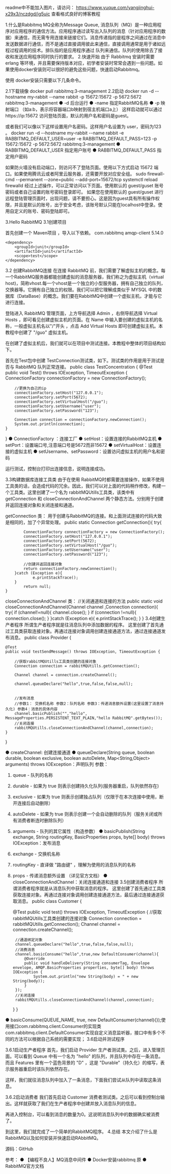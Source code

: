 readme中不能加入图片，请访问：
https://www.yuque.com/yangjinghui-x29x3/nczdgd/ig5uic
查看格式良好的博客教程

1.什么是Rabbitmq
  MQ全称为Message Queue, 消息队列（MQ）是一种应用程序对应用程序的通信方法。应用程序通过读写出入队列的消息（针对应用程序的数据）来通信，而无需专用连接来链接它们。消息传递指的是程序之间通过在消息中发送数据进行通信，而不是通过直接调用彼此来通信，直接调用通常是用于诸如远程过程调用的技术。排队指的是应用程序通过 队列来通信。队列的使用除去了接收和发送应用程序同时执行的要求。
2.快速开始
  由于 Rabbitmq 安装时需要 erlang 等环境，并且需要保持版本对应，初学者安装时常常会遇到一些问题。如果使用docker安装则可以很好的避免这些问题，快速启动Rabbitmq。

使用 docker安装只需要以下几条命令。

2.1下载镜像
docker pull rabbitmq:3-management
2.2启动
docker run -d --hostname my-rabbit --name rabbit -p 15672:15672 -p 5672:5672 rabbitmq:3-management
● -d 后台运行
● -name 指定RabbitMQ名称
● -p 映射端口 （如a:b，表示将容器端口b映射到宿主机端口a上）
  这样启动就可以通过 https://ip:15672 访问登陆页面，默认的用户名和密码是guest。

  或者我们可以像以下这样设置用户名密码。这样用户名设置为 user，密码为123 。
docker run -d --hostname my-rabbit --name rabbit -e RABBITMQ_DEFAULT_USER=user -e RABBITMQ_DEFAULT_PASS=123 -p 15672:15672 -p 5672:5672 rabbitmq:3-management
● RABBITMQ_DEFAULT_USER 指定用户账号
● RABBITMQ_DEFAULT_PASS 指定用户密码

  如果防火墙没有启动端口，则访问不了登陆页面。使用以下方式启动 15672 端口。如果使用腾讯云或者阿里云服务器，还需要开放对应安全组。
sudo firewall-cmd --permanent --zone=public --add-port=15672/tcp
systemctl reload firewalld
  经过上述操作，可以正常访问以下页面。使用默认的 guest/guset 账号密码或者自己设置的账号密码登录即可。
  如果您在使用默认的 guest/guset 进行远程登陆管理页面时，出现问题，请不要担心。这是因为guest具有所有操作权限，并且是默认的账号，出于安全考虑，该账号默认只能在localhost中登录。使用自定义的账号、密码登陆即可。

3.Hello RabbitMQ
3.1创建项目
  
首先创建一个 Maven项目 ，导入以下依赖。
    <dependency>
        <groupId>com.rabbitmq</groupId>
        <artifactId>amqp-client</artifactId>
        <version>5.14.0</version>
    </dependency>

    <dependency>
        <groupId>junit</groupId>
        <artifactId>junit</artifactId>
        <scope>test</scope>
    </dependency>
3.2 创建RabbitMQ连接
  在连接 RabbitMQ 前，我们需要了解虚拟主机的概念。每一个RabbitMQ服务器都能创建虚拟的消息服务器，我们称之为虚拟主机（virtual host)，简称vhost.每一个vhost是一个独立的小型服务器，拥有自己独立的队列，交换器等。它拥有自己独立的权限。我们可以把它理解成类似于 MYSQL 中的数据库（DataBase）的概念。我们要在RabbitMQ中创建一个虚拟主机，才能与它进行连接。
  
  登陆进入 RabbitMQ 管理页面，上方导航选择 Admin ，右侧导航选择 Virtual Hosts ，即可看见创建虚拟主机的页面。在 Name 中输入要创建的虚拟主机的名称，一般虚拟主机名以"/"开头 ，点击 Add Virtual Hosts 即可创建虚拟主机。本教程中创建了 "/guo" 虚拟主机。

  在创建了虚拟主机后，我们就可以在项目中测试连接。本教程中整体的项目结构如下。

首先在Test包中创建 TestConnection测试类，如下。测试类的作用是用于测试是否与 RabbitMQ 队列正常连接。
public class TestConcentration {
    @Test
    public void Test() throws IOException, TimeoutException {
        ConnectionFactory connectionFactory = new ConnectionFactory();
        
      	//更换为自己的ip
        connectionFactory.setHost("127.0.0.1");
        connectionFactory.setPort(5672);
        connectionFactory.setVirtualHost("/guo");
        connectionFactory.setUsername("user");
        connectionFactory.setPassword("123");

        Connection connection = connectionFactory.newConnection();
        System.out.println(connection);
    }
}
● ConnectionFactory ：连接工厂
● setHost：设置连接的RabbitMQ主机
● setPort：设置端口号,注意端口号是5672而非15672
● setVirtualHost：设置连接的虚拟主机
● setUsername、setPassword：设置访问虚拟主机的用户名和密码

  运行测试，控制台打印出连接信息，说明连接成功。

3.3构建数据库连接工具类
  由于在使用 RabbitMQ时都需要连接操作，如果不使用工具类的话，会造成代码的冗余。因此，我们可以对上面的代码稍作修改，构建一个工具类。这里创建了一个名为 rabbitMQUtills工具类，该类中有 getConnection 和 closeConnectionAndChannel 两个静态方法。分别用于创建并返回连接对象和关闭连接和通道。

getConnection 类：
  用于创建与RabbitMQ的连接。和上面测试连接的代码大致是相同的，加了个异常处理。
    public static Connection getConnection(){
        try{
            
            ConnectionFactory connectionFactory = new ConnectionFactory();
            connectionFactory.setHost("127.0.0.1");
            connectionFactory.setPort(5672);
            connectionFactory.setVirtualHost("/guo");
            connectionFactory.setUsername("user");
            connectionFactory.setPassword("123");

            //创建并返回连接对象
            return connectionFactory.newConnection();
        }catch (Exception e){
                e.printStackTrace();
        }
            return null;
    }


closeConnectionAndChannel 类：
    //关闭通道和连接的方法
    public static void closeConnectionAndChannel(Channel channel ,Connection connection){
        try{
            if (channel!=null){
                channel.close();
            }
            if (connection !=null){
                connection.close();
            }
        }catch (Exception e){
            e.printStackTrace();
        }
    }
3.4创建生产者程序
  所谓生产者程序就是往消息队列中添加数据的程序。
  这里创建了首先通过工具类获取连接对象。再通过连接对象调用创建连接通道方法，通过连接通道发布消息。
public class Provider {

    @Test
    public void testSendMessage() throws IOException, TimeoutException {

        //获取rabbitMQUtills工具类创建的连接对象
        Connection connection = rabbitMQUtills.getConnection();

        Channel channel = connection.createChannel();
		
        channel.queueDeclare("hello",true,false,false,null);


        //发布消息
        //参数1： 交换机名称 参数2：队列名称 参数3：传递消息额外设置(这里设置了消息持久化) 参数4：消息的具体内容
        channel.basicPublish("","hello", MessageProperties.PERSISTENT_TEXT_PLAIN,"hello RabbitMQ".getBytes());
		//关闭连接
        rabbitMQUtills.closeConnectionAndChannel(channel,connection);
    }
    
}

● createChannel: 创建连接通道
● queueDeclare(String queue, boolean durable, boolean exclusive, boolean autoDelete, Map<String,Object> arguments) throws IOException：声明队列
参数：
1. queue - 队列的名称
2. durable  - 如果为 true 则表示创建持久化队列(服务器重启，队列依然存在)
3. exclusive  - 如果为 true 则表示创建独占队列（仅限于在本次连接中使用，断开连接后自动删除）
4. autoDelete - 如果为 true 则表示创建一个会自动删除的队列（服务关闭或所有消费者断连时删除队列）
5. arguments  - 队列的其它属性（构造参数）
● basicPublish(String exchange, String routingKey, BasicProperties props, byte[] body) throws IOException：发布消息
1. exchange - 交换机名称
2. routingKey - 直译做 "路由键" ，理解为使用的消息队列的名称
3. props - 传递消息额外设置 （详见官方文档）
● closeConnectionAndChannel：关闭连接通道和连接
3.5创建消费者程序
  所谓消费者程序就是从消息队列中获取消息的程序。
  这里创建了首先通过工具类获取连接对象。再通过连接对象调用创建连接通道方法，最后通过连接通道获取消息。
public class Customer {

    @Test
    public void test() throws IOException, TimeoutException {
        //获取rabbitMQUtills工具类创建的连接对象
        Connection connection = rabbitMQUtills.getConnection();
        Channel channel = connection.createChannel();
        
        //通道绑定对象
        channel.queueDeclare("hello",true,false,false,null);
        //消费消息
        channel.basicConsume("hello",true,new DefaultConsumer(channel){
            @Override
            public void handleDelivery(String consumerTag, Envelope envelope, AMQP.BasicProperties properties, byte[] body) throws IOException {
                System.out.println("new String(body) = " + new String(body));
            }
        });
		//关闭连接
        rabbitMQUtills.closeConnectionAndChannel(channel,connection);
    }
}

●  basicConsume(QUEUE_NAME, true, new DefaultConsumer(channel){});使用接口com.rabbitmq.client.Consumer的实现类com.rabbitmq.client.DefaultConsumer实现自定义消息监听器，接口中有多个不同的方法可以根据自己系统的需要实现；
3.6启动并测试程序

  3.6.1启动生产者程序
  首先，我们启动 Provider 生产者测试类。之后，进入管理页面。可以看到 Queue 中有一个名为 "hello" 的队列，并且队列中存在一条消息。而且 Features 里有一个蓝色背景的 "D" ，这是 "Durable"（持久化）的缩写，表示服务器重启时该队列依然存在。

  这样，我们就往消息队列中加入了一条消息，下面我们尝试从队列中读取这条消息。

3.6.2启动消费者
   我们首先启动 Customer 消费者测试类。之后可以看到控制台输出。这样就获取了我们在生产者程序中创建并放入消息队列的信息。

   再进入控制台，可以看到消息的数量为0。这说明消息队列中的数据确实被消费了。

  到这里，我们就完成了一个简单的RabbitMQ程序。
  4.总结
  本文介绍了什么是RabbitMQ以及如何安装并快速启动RAbbitMQ。

源码：GitHub

参考：
● 【编程不良人】MQ消息中间件
● Docker安装rabbitmq 原
● RabbitMQ官方文档

